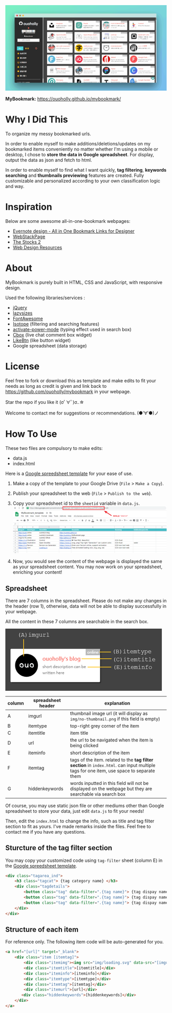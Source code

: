 ![preview](preview/preview0.gif)

**MyBookmark:** <https://ouoholly.github.io/mybookmark/>

# Why I Did This

To organize my messy bookmarked urls.

In order to enable myself to make additions/deletions/updates on my bookmarked items conveniently no matter whether I'm using a mobile or desktop, I chose to **store the data in Google spreadsheet**. For display, output the data as json and fetch to html.

In order to enable myself to find what I want quickly, **tag filtering**, **keywords searching** and **thumbnails previewing** features are created. Fully customizable and personalized according to your own classification logic and way.


# Inspiration

Below are some awesome all-in-one-bookmark webpages:

+ [Evernote design - All in One Bookmark Links for Designer](https://www.evernote.design/)
+ [WebStackPage](http://webstack.cc/)
+ [The Stocks 2](http://thestocks.im/)
+ [Web Design Resources](https://simular.co/resources/)


# About

MyBookmark is purely built in HTML, CSS and JavaScript, with responsive design.

Used the following libraries/services :
+ [jQuery](https://code.jquery.com/)
+ [lazysizes](https://github.com/aFarkas/lazysizes)
+ [FontAwesome](https://fontawesome.com/)
+ [Isotope](https://isotope.metafizzy.co/) (filtering and searching features)
+ [activate-power-mode](http://0xabcdef.com/activate-power-mode/) (typing effect used in search box)
+ [Cbox](http://www.cbox.ws/) (live chat comment box widget)
+ [LikeBtn](http://likebtn.com/) (like button widget)
+ Google spreadsheet (data storage)


# License

Feel free to fork or download this as template and make edits to fit your needs as long as credit is given and link back to <https://github.com/ouoholly/mybookmark> in your webpage.

Star the repo if you like it (σﾟ∀ﾟ)σ..☆

Welcome to contact me for suggestions or recommendations. (●'∀'●)ノ


# How To Use

These two files are compulsory to make edits:
+ data.js
+ index.html

Here is a [Google spreedsheet template](https://bit.ly/mybookmark-spreadsheet-template) for your ease of use.

1. Make a copy of the template to your Google Drive (`File` > `Make a Copy`).

2. Publish your spreadsheet to the web (`File` > `Publish to the web`).

3. Copy your spreadsheet id to the `sheetid` variable in `data.js`.
![How to use Google spreadsheet template](preview/template.png)


4. Now, you would see the content of the webpage is displayed the same as your spreadsheet content. You may now work on your spreadsheet, enriching your content!

## Spreadsheet
There are 7 columns in the spreadsheet. Please do not make any changes in the header (row 1), otherwise, data will not be able to display successfully in your webpage.

All the content in these 7 columns are searchable in the search box.

![item vs spreadsheet column](preview/item.png)

| column | spreadsheet header  | explanation |
| ------ | ---------------- | ----------- |
| A      | imgurl          | thumbnail image url (it will display as `img/no-thumbnail.png` if this field is empty)       |
| B      | itemtype        | top-right grey corner of the item       |
| C      | itemtitle       | item title     |
| D      | url             | the url to be navigated when the item is being clicked  |
| E      | iteminfo        | short description of the item      |
| F      | itemtag         | tags of the item. related to the **tag filter section** in `index.html`. can input multiple tags for one item, use space to separate them        |
| G      | hiddenkeywords  | words inputted in this field will not be displayed on the webpage but they are searchable via search box    |


Of course, you may use static json file or other mediums other than Google spreadsheet to store your data, just edit `data.js` to fit your needs!

Then, edit the `index.html` to change the info, such as title and tag filter section to fit as yours. I've made remarks inside the files. Feel free to contact me if you have any questions.

## Sturcture of the tag filter section
You may copy your customized code using `tag-filter` sheet (column E) in the [Google spreedsheet template](https://bit.ly/mybookmark-spreadsheet-template).

```html
<div class="tagarea_ind">
    <h3 class="tagcat"> {tag category name} </h3>
    <div class="tagdetails">
        <button class="tag" data-filter=".{tag name}"> {tag dispay name} </button>
        <button class="tag" data-filter=".{tag name}"> {tag dispay name} </button>
        <button class="tag" data-filter=".{tag name}"> {tag dispay name} </button>
    </div>
</div>  
```

## Structure of each item
For reference only. The following item code will be auto-generated for you.
```html
<a href="[url]" target="_blank">
    <div class="item [itemtag]">
        <div class="itemimg"><img src="img/loading.svg" data-src="[imgurl]" class="lazyload" onerror="imgError(this);"/></div>
        <div class="itemtitle">[itemtitle]</div>
        <div class="iteminfo">[iteminfo]</div>
        <div class="itemtype">[itemtype]</div>
        <div class="itemtag">[itemtag]</div>
        <div class="itemurl">[url]</div>
       <div class="hiddenkeywords">[hiddenkeywords]</div>
    </div>
</a>  
```
